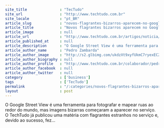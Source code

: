 ```yaml
---
site_title               : "TecTudo"
site_url                 : "http://www.techtudo.com.br"
site_locale              : "pt_BR"
article_slug             : "novos-flagrantes-bizarros-aparecem-no-google-street-view"
article_title            : "Novos flagrantes bizarros aparecem no Google Street View"
article_image            : null
article_url              : "http://www.techtudo.com.br/artigos/noticia/2013/03/novos-flagrantes-bizarros-aparecem-no-google-street-view.html"
article_published_at     : null
article_description      : "O Google Street View é uma ferramenta para fotografar e mapear ruas ao redor do mundo, mas imagens bizarras começaram a aparecer no serviço. O TechTudo já publicou uma matéria com flagrantes estranhos no serviço e, devido ao sucesso, fez..."
article_author_name      : "Pedro Zambarda"
article_author_image     : "http://s2.glbimg.com/ukdzXt9xyfUkmC7ryexEC2Rq9yE=/30x30/s2.glbimg.com/SXKkz6oHb_HjuDZ0xblWYBtAv14=/0x0:140x140/140x140/s.glbimg.com/po/tt2/f/original/2014/01/16/techtudo-avatar.jpg"
article_author_biography : null
article_author_profile   : "http://www.techtudo.com.br/colaborador/pedro-zambarda.html"
article_author_facebook  : null
article_author_twitter   : null
category                 : ['business']
tags                     : ['TecTudo']
permalink                : "/:categories/novos-flagrantes-bizarros-aparecem-no-google-street-view/"
layout                   : post
---
```


O Google Street View é uma ferramenta para fotografar e mapear ruas ao redor do mundo, mas imagens bizarras começaram a aparecer no serviço. O TechTudo já publicou uma matéria com flagrantes estranhos no serviço e, devido ao sucesso, fez...
